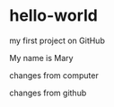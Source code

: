 # hello-world
my first project on GitHub

My name is Mary

changes from computer

changes from github
